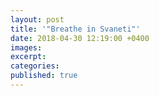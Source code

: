 ```yaml
---
layout: post
title: '"Breathe in Svaneti"'
date: 2018-04-30 12:19:00 +0400
images:
excerpt:
categories:
published: true
---
```

